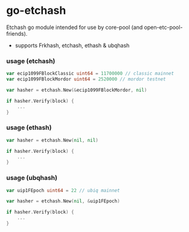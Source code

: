 # go-etchash

Etchash go module intended for use by core-pool (and open-etc-pool-friends).

* supports Frkhash, etchash, ethash & ubqhash

### usage (etchash)

```go
var ecip1099FBlockClassic uint64 = 11700000 // classic mainnet
var ecip1099FBlockMordor uint64 = 2520000 // mordor testnet

var hasher = etchash.New(&ecip1099FBlockMordor, nil)

if hasher.Verify(block) {
    ...
}
```

### usage (ethash)

```go
var hasher = etchash.New(nil, nil)

if hasher.Verify(block) {
    ...
}
```

### usage (ubqhash)

```go
var uip1FEpoch uint64 = 22 // ubiq mainnet

var hasher = etchash.New(nil, &uip1FEpoch)

if hasher.Verify(block) {
    ...
}

```

